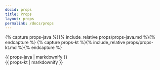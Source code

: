 ```yaml
---
docid: props
title: Props
layout: props
permalink: /docs/props
---
```


{% capture props-java %}{% include_relative props/props-java.md %}{% endcapture %}
{% capture props-kt %}{% include_relative props/props-kt.md %}{% endcapture %}

<article class="code-block active" id="doc-props-java">
    {{ props-java | markdownify }}
</article>
<article class="code-block" id="doc-props-kt">
    {{ props-kt | markdownify }}
</article>